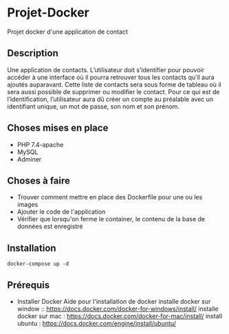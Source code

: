 # Projet-Docker
Projet docker d'une application de contact

## Description
Une application de contacts. L’utilisateur doit s’identifier pour pouvoir accéder à une interface où il pourra retrouver tous les contacts qu’il aura ajoutés auparavant. Cette liste de contacts sera sous forme de tableau où il sera aussi possible de supprimer ou modifier le contact.
Pour ce qui est de l’identification, l’utilisateur aura dû créer un compte au préalable avec un identifiant unique, un mot de passe, son nom et son prénom.

## Choses mises en place
* PHP 7.4-apache
* MySQL
* Adminer

## Choses à faire
* Trouver comment mettre en place des Dockerfile pour une ou les images
* Ajouter le code de l'application
* Vérifier que lorsqu'on ferme le container, le contenu de la base de données est enregistré

## Installation
```
docker-compose up -d
```

## Prérequis
* Installer Docker
Aide pour l'installation de docker
installe docker sur window :: https://docs.docker.com/docker-for-windows/install/
installe docker sur mac : https://docs.docker.com/docker-for-mac/install/
install ubuntu :  https://docs.docker.com/engine/install/ubuntu/

